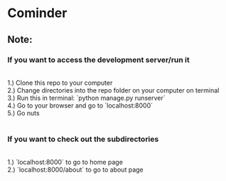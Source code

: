 # Cominder

## Note:
### If you want to access the development server/run it
<br/>
1.) Clone this repo to your computer <br>
2.) Change directories into the repo folder on your computer on terminal <br>
3.) Run this in terminal: `python manage.py runserver` <br>
4.) Go to your browser and go to `localhost:8000` <br>
5.) Go nuts <br>

<br>

### If you want to check out the subdirectories
<br>
1.) `localhost:8000` to go to home page <br>
2.) `localhost:8000/about` to go to about page <br>

<br>
